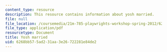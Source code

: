```yaml
---
content_type: resource
description: This resource contains information about yosh married.
file: null
file_location: /coursemedia/21m-785-playwrights-workshop-spring-2012/6268bb575ad231aa3e26722281e84de2_MIT21M_785S12_yosh_maried.pdf
file_type: application/pdf
resourcetype: Document
title: Yosh married
uid: 6268bb57-5ad2-31aa-3e26-722281e84de2
---
```

